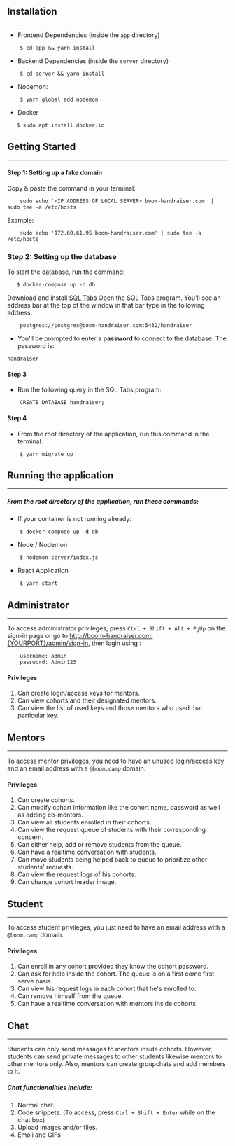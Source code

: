 ## Installation
------

* Frontend Dependencies (inside the `app` directory)
```
    $ cd app && yarn install
```    
* Backend Dependencies (inside the `server` directory)
```
    $ cd server && yarn install
```
* Nodemon:
```
    $ yarn global add nodemon
```
* Docker
```
   $ sudo apt install docker.io
```
## Getting Started
------

#### Step 1: Setting up a fake domain
Copy & paste the command in your terminal:
````
    sudo echo '<IP ADDRESS OF LOCAL SERVER> boom-handraiser.com' | sudo tee -a /etc/hosts
````
Example:
```
    sudo echo '172.60.61.95 boom-handraiser.com' | sudo tee -a /etc/hosts
```
### Step 2: Setting up the database
  To start the database, run the command:
```
   $ docker-compose up -d db
```
Download and install [SQL Tabs](https://www.sqltabs.com/)
Open the SQL Tabs program. You'll see an address bar at the top of the window in that bar type in the following address.
```
    postgres://postgres@boom-handraiser.com:5432/handraiser
```
  * You'll be prompted to enter a **password** to connect to the database. The password is:
```
handraiser
```
#### Step 3
  * Run the following query in the SQL Tabs program:
```
    CREATE DATABASE handraiser;
```
#### Step 4
  * From the root directory of the application, run this command in the terminal:
```
    $ yarn migrate up
```
## Running the application
------
##### From the root directory of the application, run these commands:
* If your container is not running already:
```
    $ docker-compose up -d db
```
* Node / Nodemon
```
    $ nodemon server/index.js
```
* React Application
```
    $ yarn start
```

## Administrator
------
To access administrator privileges, press `Ctrl + Shift + Alt + PgUp` on the sign-in page or go to http://boom-handraiser.com:{YOURPORT}/admin/sign-in, then login using :
```
    username: admin
    password: Admin123
```
#### Privileges
1. Can create login/access keys for mentors.
2. Can view cohorts and their designated mentors.
3. Can view the list of used keys and those mentors who used that particular key.

## Mentors
------
To access mentor privileges, you need to have an unused login/access key and an email address with a `@boom.camp` domain.
#### Privileges
1. Can create cohorts.
2. Can modify cohort information like the cohort name, password as well as adding co-mentors.
3. Can view all students enrolled in their cohorts.
4. Can view the request queue of students with their corresponding concern.
5. Can either help, add or remove students from the queue.
6. Can have a realtime conversation with students.
7. Can move students being helped back to queue to prioritize other students' requests.
8. Can view the request logs of his cohorts. 
9. Can change cohort header image.

## Student
------
To access student privileges, you just need to have an email address with a `@boom.camp` domain.
#### Privileges
1. Can enroll in any cohort provided they know the cohort password.
2. Can ask for help inside the cohort. The queue is on a first come first serve basis.
3. Can view his request logs in each cohort that he's enrolled to.
5. Can remove himself from the queue.
6. Can have a realtime conversation with mentors inside cohorts.

## Chat
------
Students can only send messages to mentors inside cohorts. However, students can send private messages to other students likewise mentors to other mentors only. Also, mentors can create groupchats and add members to it.
##### Chat functionalities include:
1. Normal chat.
2. Code snippets. (To access, press `Ctrl + Shift + Enter` while on the chat box)
3. Upload images and/or files.
4. Emoji and GIFs